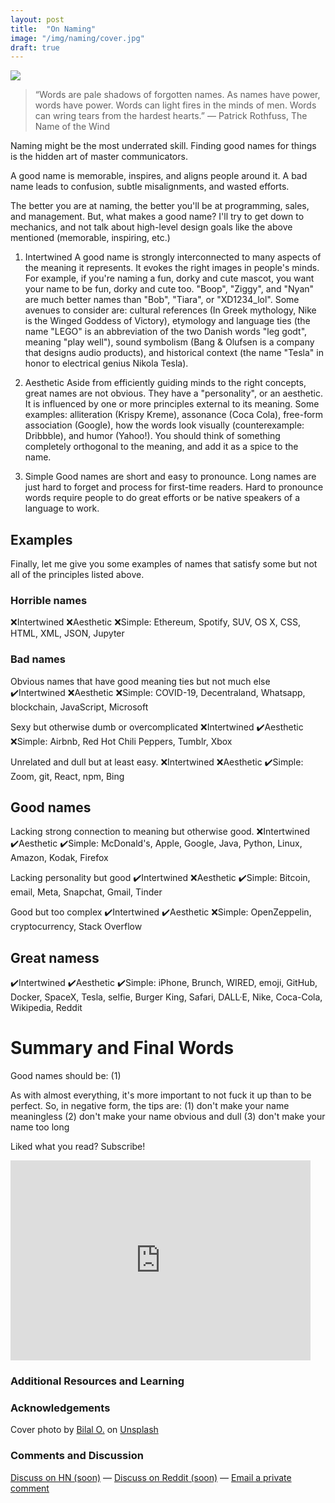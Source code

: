 ```yaml
---
layout: post
title:  "On Naming"
image: "/img/naming/cover.jpg"
draft: true
---
```

<img class="cover" src="{{ page.image }}">

> “Words are pale shadows of forgotten names. As names have power, words have power. Words can light fires in the minds of men. Words can wring tears from the hardest hearts.”
> ― Patrick Rothfuss, The Name of the Wind

Naming might be the most underrated skill.
Finding good names for things is the hidden art of master communicators. 

A good name is memorable, inspires, and aligns people around it. A bad name leads to confusion, subtle misalignments, and wasted efforts. 

The better you are at naming, the better you'll be at programming, sales, and management.
But, what makes a good name? I'll try to get down to mechanics, and not talk about high-level design goals like the above mentioned (memorable, inspiring, etc.) 

1. Intertwined
A good name is strongly interconnected to many aspects of the meaning it represents. It evokes the right images in people's minds. For example, if you're naming a fun, dorky and cute mascot, you want your name to be fun, dorky and cute too. "Boop", "Ziggy", and "Nyan" are much better names than "Bob", "Tiara", or "XD1234_lol". Some avenues to consider are: cultural references (In Greek mythology, Nike is the Winged Goddess of Victory), etymology and language ties (the name "LEGO" is an abbreviation of the two Danish words "leg godt", meaning "play well"), sound symbolism (Bang & Olufsen is a company that designs audio products), and historical context (the name "Tesla" in honor to electrical genius Nikola Tesla).

2. Aesthetic
Aside from efficiently guiding minds to the right concepts, great names are not obvious. They have a "personality", or an aesthetic. It is influenced by one or more principles external to its meaning. Some examples: alliteration (Krispy Kreme), assonance (Coca Cola), free-form association (Google), how the words look visually (counterexample: Dribbble), and humor (Yahoo!). You should think of something completely orthogonal to the meaning, and add it as a spice to the name.

3. Simple
Good names are short and easy to pronounce. Long names are just hard to forget and process for first-time readers. Hard to pronounce words require people to do great efforts or be native speakers of a language to work. 


## Examples

Finally, let me give you some examples of names that satisfy some but not all of the principles listed above.

### Horrible names
❌Intertwined ❌Aesthetic ❌Simple: Ethereum, Spotify, SUV, OS X, CSS, HTML, XML, JSON, Jupyter  

### Bad names
Obvious names that have good meaning ties but not much else
✔️Intertwined ❌Aesthetic ❌Simple: COVID-19, Decentraland, Whatsapp, blockchain, JavaScript, Microsoft  

Sexy but otherwise dumb or overcomplicated
❌Intertwined ✔️Aesthetic ❌Simple: Airbnb, Red Hot Chili Peppers, Tumblr, Xbox  

Unrelated and dull but at least easy.
❌Intertwined ❌Aesthetic ✔️Simple: Zoom, git, React, npm, Bing  

## Good names
Lacking strong connection to meaning but otherwise good.
❌Intertwined ✔️Aesthetic ✔️Simple: McDonald's, Apple, Google, Java, Python, Linux, Amazon, Kodak, Firefox  

Lacking personality but good
✔️Intertwined ❌Aesthetic ✔️Simple: Bitcoin, email, Meta, Snapchat, Gmail, Tinder  

Good but too complex
✔️Intertwined ✔️Aesthetic ❌Simple: OpenZeppelin, cryptocurrency, Stack Overflow  
  
## Great namess
✔️Intertwined ✔️Aesthetic ✔️Simple: iPhone, Brunch, WIRED, emoji, GitHub, Docker, SpaceX, Tesla, selfie, Burger King, Safari, DALL·E, Nike, Coca-Cola, Wikipedia, Reddit  

# Summary and Final Words 
Good names should be: (1)

As with almost everything, it's more important to not fuck it up than to be perfect. So, in negative form, the tips are:
(1) don't make your name meaningless
(2) don't make your name obvious and dull
(3) don't make your name too long

Liked what you read? Subscribe!
<div style="text-align: center">
	<iframe style="display:block;" src="https://maraoz.substack.com/embed" width="480" height="320" style="border:1px solid #EEE; background:white;" frameborder="0" scrolling="no"></iframe>
</div>

### Additional Resources and Learning

### Acknowledgements
Cover photo by <a href="https://unsplash.com/@lightcircle">Bilal O.</a> on <a href="https://unsplash.com/">Unsplash</a>
  
### Comments and Discussion
[Discuss on HN (soon)]() — [Discuss on Reddit (soon)]() — [Email a private comment](mailto:naming@maraoz.com)


